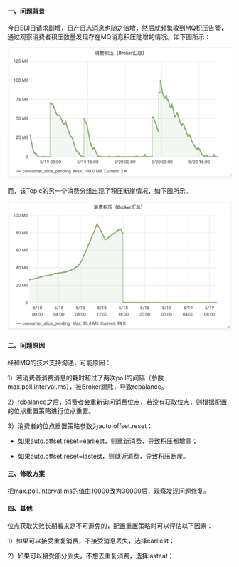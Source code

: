 #### 一、问题背景

今日EDI日请求剧增，日产日志消息也随之倍增，然后就频繁收到MQ积压告警，通过观察消费者积压数量发现存在MQ消息积压陡增的情况。如下图所示：

<img src="../../src/main/resources/picture/image-20210522140756470.png" alt="image-20210522140756470" style="zoom:50%;" />

而，该Topic的另一个消费分组出现了积压断崖情况，如下图所示。

<img src="../../src/main/resources/picture/image-20210522140913353.png" alt="image-20210522140913353" style="zoom:50%;" />

#### 二、问题原因

经和MQ的技术支持沟通，可能原因：

1）若消费者消费消息的耗时超过了两次poll的间隔（参数max.poll.interval.ms），被Broker踢除，导致rebalance。

2）rebalance之后，消费者会重新询问消费位点，若没有获取位点，则根据配置的位点重置策略进行位点重置。

3）消费者的位点重置策略参数为auto.offset.reset：

* 如果auto.offset.reset=earliest，则重新消费，导致积压都增高；

* 如果auto.offset.reset=lastest，则就近消费，导致积压断崖。

#### 三、修改方案

把max.poll.interval.ms的值由10000改为30000后，观察发现问题修复。

#### 四、其他

位点获取失败长期看来是不可避免的，配置重置策略时可以评估以下因素：

1）如果可以接受重复消费，不接受消息丢失，选择earliest；

2）如果可以接受部分丢失，不想去重复消费，选择lasteat；

